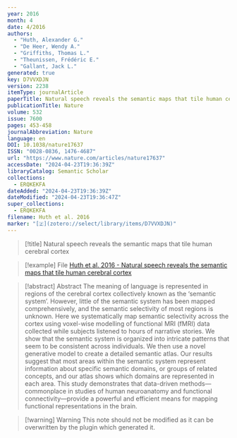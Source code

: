 ```yaml
---
year: 2016
month: 4
date: 4/2016
authors:
  - "Huth, Alexander G."
  - "De Heer, Wendy A."
  - "Griffiths, Thomas L."
  - "Theunissen, Frédéric E."
  - "Gallant, Jack L."
generated: true
key: D7VVXDJN
version: 2238
itemType: journalArticle
paperTitle: Natural speech reveals the semantic maps that tile human cerebral cortex
publicationTitle: Nature
volume: 532
issue: 7600
pages: 453-458
journalAbbreviation: Nature
language: en
DOI: 10.1038/nature17637
ISSN: "0028-0836, 1476-4687"
url: "https://www.nature.com/articles/nature17637"
accessDate: "2024-04-23T19:36:39Z"
libraryCatalog: Semantic Scholar
collections:
  - ERQKEKFA
dateAdded: "2024-04-23T19:36:39Z"
dateModified: "2024-04-23T19:36:47Z"
super_collections:
  - ERQKEKFA
filename: Huth et al. 2016
marker: "[🇿](zotero://select/library/items/D7VVXDJN)"
---
```


> [!title] Natural speech reveals the semantic maps that tile human cerebral cortex

> [!example] File
> [Huth et al. 2016 - Natural speech reveals the semantic maps that tile human cerebral cortex](/Papers/PDFs/Huth%20et%20al.%202016%20-%20Natural%20speech%20reveals%20the%20semantic%20maps%20that%20tile%20human%20cerebral%20cortex.pdf)

> [!abstract] Abstract
> The meaning of language is represented in regions of the cerebral cortex collectively known as the ‘semantic system’. However, little of the semantic system has been mapped comprehensively, and the semantic selectivity of most regions is unknown. Here we systematically map semantic selectivity across the cortex using voxel-wise modelling of functional MRI (fMRI) data collected while subjects listened to hours of narrative stories. We show that the semantic system is organized into intricate patterns that seem to be consistent across individuals. We then use a novel generative model to create a detailed semantic atlas. Our results suggest that most areas within the semantic system represent information about specific semantic domains, or groups of related concepts, and our atlas shows which domains are represented in each area. This study demonstrates that data-driven methods—commonplace in studies of human neuroanatomy and functional connectivity—provide a powerful and efficient means for mapping functional representations in the brain.

>[!warning] Warning
> This note should not be modified as it can be overwritten by the plugin which generated it.

